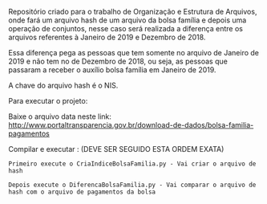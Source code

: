 Repositório criado para o trabalho de Organização e Estrutura de Arquivos, onde fará um arquivo hash de um arquivo da bolsa família e depois uma operação de conjuntos, nesse caso será realizada a diferença entre os arquivos referentes à Janeiro de 2019 e Dezembro de 2018.

Essa diferença pega as pessoas que tem somente no arquivo de Janeiro de 2019 e não tem no de Dezembro de 2018, ou seja, as pessoas que passaram a receber o auxílio bolsa família em Janeiro de 2019.

A chave do arquivo hash é o NIS.

Para executar o projeto:

  Baixe o arquivo data neste link: http://www.portaltransparencia.gov.br/download-de-dados/bolsa-familia-pagamentos

  Compilar e executar : (DEVE SER SEGUIDO ESTA ORDEM EXATA)

    Primeiro execute o CriaIndiceBolsaFamilia.py - Vai criar o arquivo de hash

    Depois execute o DiferencaBolsaFamilia.py - Vai comparar o arquivo de hash com o arquivo de pagamentos da bolsa
